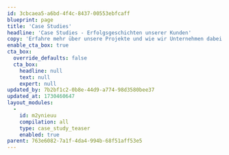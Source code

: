 ```yaml
---
id: 3cbcaea5-a6bd-4f4c-8437-00553ebfcaff
blueprint: page
title: 'Case Studies'
headline: 'Case Studies - Erfolgsgeschichten unserer Kunden'
copy: 'Erfahre mehr über unsere Projekte und wie wir Unternehmen dabei unterstützt haben, ihre digitalen Herausforderungen zu meistern und innovative Lösungen zu finden.'
enable_cta_box: true
cta_box:
  override_defaults: false
  cta_box:
    headline: null
    text: null
    expert: null
updated_by: 7b2bf1c2-0b8e-44d9-a774-98d3580bee37
updated_at: 1730460647
layout_modules:
  -
    id: m2ynieuu
    compilation: all
    type: case_study_teaser
    enabled: true
parent: 763e6082-7a1f-4da4-994b-68f51aff53e5
---
```

